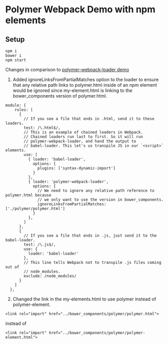 # Polymer Webpack Demo with npm elements

## Setup

```
npm i
bower i
npm start
```
Changes in comparison to [polymer-webpack-loader demo](https://github.com/webpack-contrib/polymer-webpack-loader/tree/master/demo)

1. Added ignoreLinksFromPartialMatches option to the loader to ensure that any relative path links to polymer.html inside of an npm element would be ignored since my-element.html is linking to the bower_components version of polymer.html.

```
module: {
    rules: [
      {
        // If you see a file that ends in .html, send it to these loaders.
        test: /\.html$/,
        // This is an example of chained loaders in Webpack.
        // Chained loaders run last to first. So it will run
        // polymer-webpack-loader, and hand the output to
        // babel-loader. This let's us transpile JS in our `<script>` elements.
        use: [
          { loader: 'babel-loader', 
            options: {
              plugins: ['syntax-dynamic-import']
            }
          },
          { loader: 'polymer-webpack-loader',
            options: {
              // We need to ignore any relative path reference to polymer.html because
              // we only want to use the version in bower_components. 
              ignoreLinksFromPartialMatches: ['./polymer/polymer.html']
            }
          },
        ]
      },
      {
        // If you see a file that ends in .js, just send it to the babel-loader.
        test: /\.js$/,
        use: {
          loader: 'babel-loader'
        },
        // This line tells Webpack not to transpile .js files coming out of
        // node_modules.
        exclude: /node_modules/
      }
    ]
  },
```
2. Changed the link in the my-elements.html to use polymer instead of polymer-element.
```
<link rel="import" href="../bower_components/polymer/polymer.html">
```
instead of 
```
<link rel="import" href="../bower_components/polymer/polymer-element.html">
```
